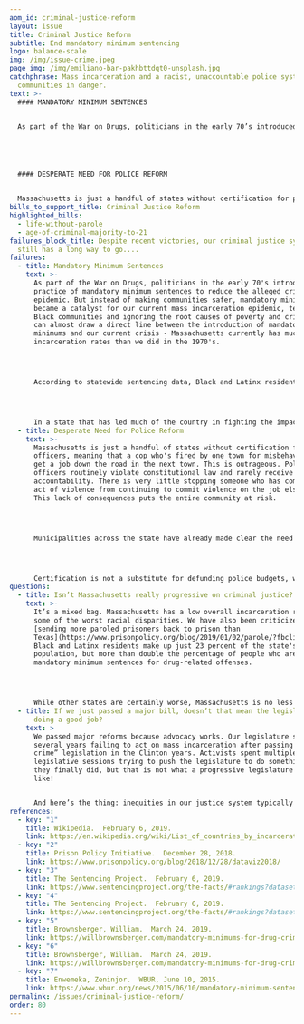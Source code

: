 ```yaml
---
aom_id: criminal-justice-reform
layout: issue
title: Criminal Justice Reform
subtitle: End mandatory minimum sentencing
logo: balance-scale
img: /img/issue-crime.jpeg
page_img: /img/emiliano-bar-pakhbttdqt0-unsplash.jpg
catchphrase: Mass incarceration and a racist, unaccountable police system put
  communities in danger.
text: >-
  #### MANDATORY MINIMUM SENTENCES


  As part of the War on Drugs, politicians in the early 70’s introduced the practice of mandatory minimum sentences to reduce the alleged crime epidemic. But instead of making communities safer, mandatory minimums became a catalyst for our current mass incarceration epidemic, terrorizing Black communities and ignoring the root causes of poverty and crime. You can almost draw a direct line between the introduction of mandatory minimums and our current crisis - Massachusetts currently has much higher incarceration rates than we did in the 1970’s. According to statewide sentencing data, Black and Latinx residents make up just 23 percent of the state’s population, but more than double the percentage of people who are under mandatory minimum sentences for drug-related offenses. This is not an accident. We have had decades to address the impact of racist mandatory minimums, and we have not done so. Our legislature had a chance to end mandatory minimums when they passed a CJR bill back in 2018, but they left mandatory minimums in place and even created a few new ones. In a state that has led much of the country in fighting the impact of the War on Drugs by legalizing marijuana, this is unacceptable. Mandatory minimum sentences don’t work to reduce crime or incentivize lawful behavior, and incarceration should not be used as a substitute for adequate and accessible health care, jobs programs, or mental health services. We need to take action to end mandatory minimum sentencing this session.





  #### DESPERATE NEED FOR POLICE REFORM


  Massachusetts is just a handful of states without certification for police officers, meaning that a cop who’s fired by one town for misbehavior can get a job down the road in the next town. This is outrageous. Police officers routinely violate constitutional law and rarely receive accountability. There is very little stopping someone who has committed an act of violence from continuing to commit violence on the job elsewhere. This lack of consequences puts the entire community at risk. Municipalities across the state have already made clear the need for certification and accountability. Springfield’s police department is so bad that even the Trump administration took notice and began an investigation into unconstitutional policing and systemic misconduct. A system of certification would prevent disgraced officers in Springfield from moving a few towns over and resuming police work unchanged. Certification is not a substitute for defunding police budgets, which are clearly bloated and take away vital funding from needed public services. It does, however, establish a standard to which officers will have to adhere to in order to remain employed as police.
bills_to_support_title: Criminal Justice Reform
highlighted_bills:
  - life-without-parole
  - age-of-criminal-majority-to-21
failures_block_title: Despite recent victories, our criminal justice system
  still has a long way to go....
failures:
  - title: Mandatory Minimum Sentences
    text: >-
      As part of the War on Drugs, politicians in the early 70's introduced the
      practice of mandatory minimum sentences to reduce the alleged crime
      epidemic. But instead of making communities safer, mandatory minimums
      became a catalyst for our current mass incarceration epidemic, terrorizing
      Black communities and ignoring the root causes of poverty and crime. You
      can almost draw a direct line between the introduction of mandatory
      minimums and our current crisis - Massachusetts currently has much higher
      incarceration rates than we did in the 1970's.




      According to statewide sentencing data, Black and Latinx residents make up just 23 percent of the state's population, but more than double the percentage of people who are under mandatory minimum sentences for drug-related offenses. This is not an accident. We have had decades to address the impact of racist mandatory minimums, and we have not done so. Our legislature had a chance to end mandatory minimums when they passed a CJR bill back in 2018, but they left mandatory minimums in place and even created a few new ones.




      In a state that has led much of the country in fighting the impact of the War on Drugs by legalizing marijuana, this is unacceptable. Mandatory minimum sentences don't work to reduce crime or incentivize lawful behavior, and incarceration should not be used as a substitute for adequate and accessible health care, jobs programs, or mental health services. We need to take action to end mandatory minimum sentencing this session.
  - title: Desperate Need for Police Reform
    text: >-
      Massachusetts is just a handful of states without certification for police
      officers, meaning that a cop who's fired by one town for misbehavior can
      get a job down the road in the next town. This is outrageous. Police
      officers routinely violate constitutional law and rarely receive
      accountability. There is very little stopping someone who has committed an
      act of violence from continuing to commit violence on the job elsewhere.
      This lack of consequences puts the entire community at risk.




      Municipalities across the state have already made clear the need for certification and accountability. Springfield's police department is so bad that even the Trump administration took notice and began an investigation into unconstitutional policing and systemic misconduct. A system of certification would prevent disgraced officers in Springfield from moving a few towns over and resuming police work unchanged.




      Certification is not a substitute for defunding police budgets, which are clearly bloated and take away vital funding from needed public services. It does, however, establish a standard to which officers will have to adhere to in order to remain employed as police.
questions:
  - title: Isn’t Massachusetts really progressive on criminal justice?
    text: >-
      It’s a mixed bag. Massachusetts has a low overall incarceration rate, but
      some of the worst racial disparities. We have also been criticized for
      [sending more paroled prisoners back to prison than
      Texas](https://www.prisonpolicy.org/blog/2019/01/02/parole/?fbclid=IwAR1pVj1CJBGRyKWgUAW5SO6vcln-DW4ocCIMpltGnqKJr838RFRE_X5OL9M).
      Black and Latinx residents make up just 23 percent of the state's
      population, but more than double the percentage of people who are under
      mandatory minimum sentences for drug-related offenses.




      While other states are certainly worse, Massachusetts is no less guilty of investing in the prison industrial complex and enabling the overincarceration of Black and Latinx communities than the rest of the country. Mass incarceration is not a solution to poverty or crime. It is not a substitute for the state's responsibility to make health care a human right, to make good paying jobs available to every resident, to ensure that every child in the state receives a quality public education, or to invest in underresourced communities. No matter how much worse other states might be, the fact remains that thousands of people in Massachusetts are behind bars for reasons that should have never resulted in incarceration. That in itself is a human rights crisis.
  - title: If we just passed a major bill, doesn’t that mean the legislature is
      doing a good job?
    text: >
      We passed major reforms because advocacy works. Our legislature spent
      several years failing to act on mass incarceration after passing “tough on
      crime” legislation in the Clinton years. Activists spent multiple
      legislative sessions trying to push the legislature to do something and
      they finally did, but that is not what a progressive legislature looks
      like!


      And here’s the thing: inequities in our justice system typically follow other injustices in society.  Our legislature has been mostly silent on the things that would make sentencing reform most effective: housing, health care, and education.
references:
  - key: "1"
    title: Wikipedia.  February 6, 2019.
    link: https://en.wikipedia.org/wiki/List_of_countries_by_incarceration_rate.
  - key: "2"
    title: Prison Policy Initiative.  December 28, 2018.
    link: https://www.prisonpolicy.org/blog/2018/12/28/dataviz2018/
  - key: "3"
    title: The Sentencing Project.  February 6, 2019.
    link: https://www.sentencingproject.org/the-facts/#rankings?dataset-option=BWR.
  - key: "4"
    title: The Sentencing Project.  February 6, 2019.
    link: https://www.sentencingproject.org/the-facts/#rankings?dataset-option=HWR.
  - key: "5"
    title: Brownsberger, William.  March 24, 2019.
    link: https://willbrownsberger.com/mandatory-minimums-for-drug-crimes-in-the-senate-criminal-justice-package/
  - key: "6"
    title: Brownsberger, William.  March 24, 2019.
    link: https://willbrownsberger.com/mandatory-minimums-for-drug-crimes-in-the-senate-criminal-justice-package/
  - key: "7"
    title: Enwemeka, Zeninjor.  WBUR, June 10, 2015.
    link: https://www.wbur.org/news/2015/06/10/mandatory-minimum-sentences-primer.
permalink: /issues/criminal-justice-reform/
order: 80
---
```

